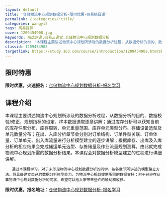 ```yaml
---
layout: default
title: '仓储物流中心规划数据分析-限时优惠-网易精品课'
permalink: /:categories/:title/
categories: wangyi2
tags: 网易提供
cover: 1209454908.jpg
keywords: 精选网课,网易云课堂,仓储物流中心规划数据分析
description: '本课程主要讲述物流中心规划所涉及的数据分析过程，从数据分析的目的、数据校验/修正、规划指标的设定、样本数据选取逐章讲解；'
classid: 1209454908
targetlink: https://study.163.com/course/introduction/1209454908.htm?share=1&shareId=1025206652&utm_campaign=share&utm_medium=iphoneShare&utm_source=&utm_u=1025206652
---
```


## 限时特惠

**限时优惠，火速报名**：[仓储物流中心规划数据分析-报名学习](https://study.163.com/course/introduction/1209454908.htm?share=1&shareId=1025206652&utm_campaign=share&utm_medium=iphoneShare&utm_source=&utm_u=1025206652)

## 课程介绍

本课程主要讲述物流中心规划所涉及的数据分析过程，从数据分析的目的、数据校验/修正、规划指标的设定、样本数据选取逐章讲解；通过库存分析可以获知当前的库存件型分布、库存周转、单元重量范围、库存单元类型分布、存储设备选型及单元数量分布；在出、入库分析章节会分别对订单结构、订单件型关联、订单体量、订单单元、出入库流量进行分析模型建立的逐步讲解；根据库存、出库及入库分析的相应结果会完成储运单元选型、存拣储量及作业流量规划测算，由此就完成物流中心规划所需的数据分析结果。本课程会对数据分析模型建立的过程进行详细讲解。

       通过本课程学习，对于未涉足物流中心规划数据分析的同学，按各章节所讲述的模型建立方法，将具备建立自己的数据分析模型能力，为物流中心规划提供所需的数据支持；对于已经在从事物流中心规划数据分析的同学，希望可以给大家带来些许的触动和收获。

**限时优惠，报名地址**：[仓储物流中心规划数据分析-报名学习](https://study.163.com/course/introduction/1209454908.htm?share=1&shareId=1025206652&utm_campaign=share&utm_medium=iphoneShare&utm_source=&utm_u=1025206652)

